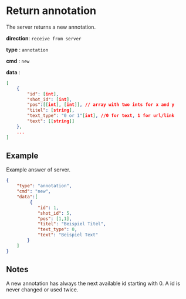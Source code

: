 # Return annotation

The server returns a new annotation.

**direction**: `receive from server`

**type** : `annotation`

**cmd** : `new`

**data** :

```json
[
    {
        "id": [int],
        "shot_id": [int],
        "pos":[[int], [int]], // array with two ints for x and y
        "titel": [string],
        "text_type": "0 or 1"[int], //0 for text, 1 for url/link
        "text": [[string]]
    },
    ...
]
```

## Example

Example answer of server.

```json
{
    "type": "annotation",
    "cmd": "new",
    "data":[
         {
            "id": 1,
            "shot_id": 5,
            "pos": [1,1],
            "titel": "Beispiel Titel",
            "text_type": 0,
            "text": "Beispiel Text"
        }
    ]
}
```

## Notes

A new annotation has always the next available id starting with 0.
A id is never changed or used twice.